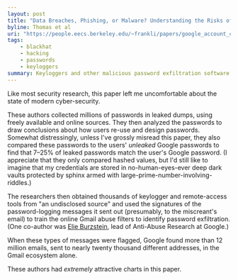 ```yaml
---
layout: post
title: "Data Breaches, Phishing, or Malware? Understanding the Risks of Stolen Credentials"
byline: Thomas et al
uri: "https://people.eecs.berkeley.edu/~frankli/papers/google_account_compromise.pdf"
tags:
    - blackhat
    - hacking
    - passwords
    - keyloggers
summary: Keyloggers and other malicious password exfiltration software are largely unchecked on the open black market of the internet, where password leaks coupled with some basic analysis can affect millions of people.
---
```


Like most security research, this paper left me uncomfortable about the state of modern cyber-security.

These authors collected millions of passwords in leaked dumps, using freely available and online sources. They then analyzed the passwords to draw conclusions about how users re-use and design passwords. Somewhat distressingly, unless I've grossly misread this paper, they also compared these passwords to the users' _unleaked_ Google passwords to find that 7–25% of leaked passwords match the user's Google password. (I appreciate that they only compared hashed values, but I'd still like to imagine that my credentials are stored in no-human-eyes-ever deep dark vaults protected by sphinx armed with large-prime-number-involving-riddles.)

The researchers then obtained thousands of keylogger and remote-access tools from "an undisclosed source" and used the signatures of the password-logging messages it sent out (presumably, to the miscreant's email) to train the online Gmail abuse filters to identify password exfiltration. (One co-author was [Elie Burzstein](https://twitter.com/elie), lead of Anti-Abuse Research at Google.)

When these types of messages were flagged, Google found more than 12 million emails, sent to nearly twenty thousand different addresses, in the Gmail ecosystem alone.

These authors had _extremely_ attractive charts in this paper.
